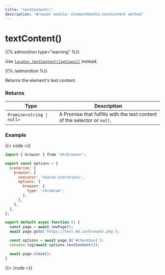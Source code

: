 ```yaml
---
title: 'textContent()'
description: 'Browser module: elementHandle.textContent method'
---
```


# textContent()

{{% admonition type="warning" %}}

Use [`locator.textContent([options])`](https://grafana.com/docs/k6/<K6_VERSION>/javascript-api/k6-browser/locator/textcontent/) instead.

{{% /admonition %}}

Returns the element's text content.

### Returns

| Type                      | Description                                                              |
| ------------------------- | ------------------------------------------------------------------------ |
| `Promise<string \| null>` | A Promise that fulfills with the text content of the selector or `null`. |

### Example

{{< code >}}

```javascript
import { browser } from 'k6/browser';

export const options = {
  scenarios: {
    browser: {
      executor: 'shared-iterations',
      options: {
        browser: {
          type: 'chromium',
        },
      },
    },
  },
};

export default async function () {
  const page = await newPage();
  await page.goto('https://test.k6.io/browser.php');

  const options = await page.$('#checkbox1');
  console.log(await options.textContent());

  await page.close();
}
```

{{< /code >}}
